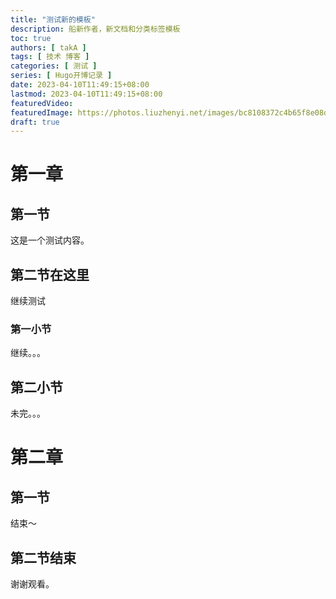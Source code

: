 ```yaml
---
title: "测试新的模板"
description: 船新作者，新文档和分类标签模板
toc: true
authors: [ takA ]
tags: [ 技术 博客 ]
categories: [ 测试 ]
series: [ Hugo开博记录 ]
date: 2023-04-10T11:49:15+08:00
lastmod: 2023-04-10T11:49:15+08:00
featuredVideo:
featuredImage: https://photos.liuzhenyi.net/images/bc8108372c4b65f8e08d331bd6807b3f.jpg
draft: true
---
```

# 第一章
## 第一节
这是一个测试内容。
## 第二节在这里
继续测试
### 第一小节
继续。。。
## 第二小节
未完。。。
# 第二章
## 第一节
结束～
## 第二节结束
谢谢观看。